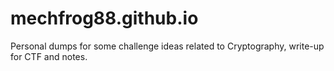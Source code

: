 # mechfrog88.github.io

Personal dumps for some challenge ideas related to Cryptography, write-up for CTF and notes. 